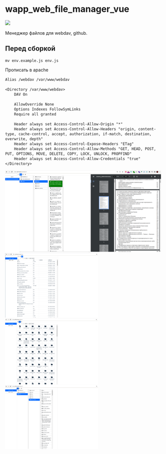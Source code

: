 # wapp_web_file_manager_vue

![](https://asdertasd.site/counter/wapp_web_file_manager_vue)

Менеджер файлов для webdav, github.

## Перед сборкой

```
mv env.example.js env.js
```

Прописать в apache 

```
Alias /webdav /var/www/webdav

<Directory /var/www/webdav>
    DAV On

    AllowOverride None
    Options Indexes FollowSymLinks
    Require all granted

    Header always set Access-Control-Allow-Origin "*"
    Header always set Access-Control-Allow-Headers "origin, content-type, cache-control, accept, authorization, if-match, destination, overwrite, depth"
    Header always set Access-Control-Expose-Headers "ETag"
    Header always set Access-Control-Allow-Methods "GET, HEAD, POST, PUT, OPTIONS, MOVE, DELETE, COPY, LOCK, UNLOCK, PROPFIND"
    Header always set Access-Control-Allow-Credentials "true"
</Directory>
```

![](images/2023-02-06_07-31.png)
<img width="300px" src="images/2023-02-06_02-48.png">
<img width="300px" src="images/2023-02-06_02-56.png">
<img width="300px" src="images/2023-02-06_02-57.png">
